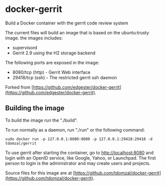 docker-gerrit
=============

Build a Docker container with the gerrit code review system

The current files will build an image that is based on the ubuntu:trusty
image. the images includes:

  * supervisord
  * Gerrit 2.9 using the H2 storage backend

The following ports are exposed in the image:

  * 8080/tcp (http) - Gerrit Web interface
  * 29418/tcp (ssh) - The restricted gerrit ssh daemon

Forked from [https://github.com/edgester/docker-gerrit](https://github.com/edgester/docker-gerrit).

## Building the image

To build the image run the "./build".

To run normally as a daemon, run "./run" or the following command:

	sudo docker run -p 127.0.0.1:8080:8080 -p 127.0.0.1:29418:29418 -d tdomzal/gerrit

To use gerrit after starting the container, go to [http://localhost:8080](http://localhost:8080) and login with an OpenID service, like Google, Yahoo, or Launchpad. The first person to login is the administrator and may create users and projects.

Source files for this image are at [https://github.com/tdomzal/docker-gerrit](https://github.com/tdomzal/docker-gerrit).